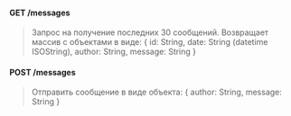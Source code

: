 #### GET /messages
> Запрос на получение последних 30 сообщений. Возвращает массив с объектами в виде:
{
    id: String,
    date: String (datetime ISOString),
    author: String,
    message: String
}

#### POST /messages
> Отправить сообщение в виде объекта:
{
    author: String,
    message: String
}
